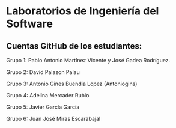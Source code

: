 # Laboratorios de Ingeniería del Software
## Cuentas GitHub de los estudiantes:

Grupo 1: Pablo Antonio Martínez Vicente y José Gadea Rodríguez.

Grupo 2: David Palazon Palau

Grupo 3: Antonio Gines Buendia Lopez (Antoniogins)

Grupo 4: Adelina Mercader Rubio

Grupo 5: Javier García García

Grupo 6: Juan José Miras Escarabajal